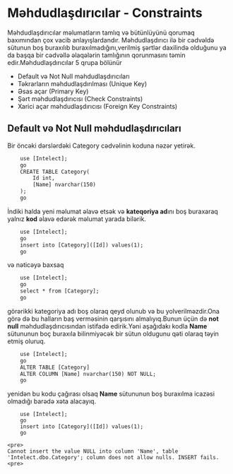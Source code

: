 # Məhdudlaşdırıcılar - Constraints

Məhdudlaşdırıcılar məlumatların tamlıq və bütünlüyünü qorumaq baxımından çox vacib anlayışlardandır. Məhdudlaşdırıcı ilə bir cədvəldə sütunun boş buraxılıb buraxılmadığını,verilmiş şərtlər daxilində olduğunu ya da başqa bir cədvəllə əlaqələrin tamlığının qorunmasını təmin edir.Məhdudlaşdırıcılar 5 qrupa bölünür

- Default və Not Null məhdudlaşdırıcıları
- Təkrarların məhdudlaşdırılması (Unique Key)
- Əsas açar (Primary Key)
- Şərt məhdudlaşdırıcısı (Check Constraints)
- Xarici açar məhdudlaşdırıcısı (Foreign Key Constraints)

<h2 id="notnull">Default və Not Null məhdudlaşdırıcıları</h2>
Bir öncəki dərslərdəki Category cədvəlinin koduna nəzər yetirək.

```html
    use [Intelect];
    go
    CREATE TABLE Category(
        Id int,
        [Name] nvarchar(150)
    );
    go
```

İndiki halda yeni məlumat əlavə etsək və <b>kateqoriya ad</b>ını boş buraxaraq yalnız <b>kod</b> əlavə edərək məlumat yarada bilərik.

```html
    use [Intelect];
    go
    insert into [Category]([Id]) values(1);
    go
```

və nəticəyə baxsaq 

```html
    use [Intelect];
    go
    select * from [Category];
    go
```

görərikki kategoriya adı boş olaraq qeyd olunub və bu yolverilməzdir.Ona görə də bu halların baş verməsinin qarşısını almalıyıq.Bunun üçün də <b>not null</b> məhdudlaşdırıcısından istifadə edirik.Yəni aşağıdakı kodla <b>Name</b> sütununun boç buraxıla bilinmiyəcək bir sütun oldugunu qəti olaraq təyin etmiş oluruq.

```html
    use [Intelect];
    go
    ALTER TABLE [Category] 
    ALTER COLUMN [Name] nvarchar(150) NOT NULL;
    go
```

yenidən bu kodu çağırası olsaq <b>Name</b> sütununun boş buraxılma icazəsi olmadığı barədə xəta alacayıq.

```
    use [Intelect];
    go
    insert into [Category]([Id]) values(1);
    go
```
    <pre>
    Cannot insert the value NULL into column 'Name', table 'Intelect.dbo.Category'; column does not allow nulls. INSERT fails.
    <pre>


<h2 id="uniquekey"></h2>


<h2 id="primarykey"></h2>


<h2 id="check"></h2>


<h2 id="foreignkey"></h2>